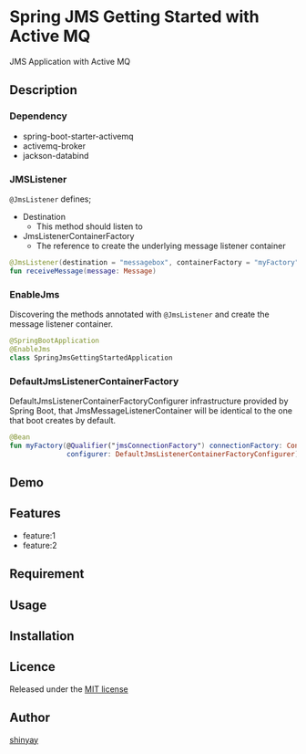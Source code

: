 # Spring JMS Getting Started with Active MQ

JMS Application with Active MQ

## Description
### Dependency
- spring-boot-starter-activemq
- activemq-broker
- jackson-databind

### JMSListener
`@JmsListener` defines;
- Destination
  - This method should listen to
- JmsListenerContainerFactory
  - The reference to create the underlying message listener container

```kotlin
@JmsListener(destination = "messagebox", containerFactory = "myFactory")
fun receiveMessage(message: Message)
```

### EnableJms
Discovering the methods annotated with `@JmsListener` and create the message listener container.

```kotlin
@SpringBootApplication
@EnableJms
class SpringJmsGettingStartedApplication
```

### DefaultJmsListenerContainerFactory
DefaultJmsListenerContainerFactoryConfigurer infrastructure provided by Spring Boot, that JmsMessageListenerContainer will be identical to the one that boot creates by default.

```kotlin
@Bean
fun myFactory(@Qualifier("jmsConnectionFactory") connectionFactory: ConnectionFactory,
              configurer: DefaultJmsListenerContainerFactoryConfigurer)
```
## Demo

## Features

- feature:1
- feature:2

## Requirement

## Usage

## Installation

## Licence

Released under the [MIT license](https://gist.githubusercontent.com/shinyay/56e54ee4c0e22db8211e05e70a63247e/raw/34c6fdd50d54aa8e23560c296424aeb61599aa71/LICENSE)

## Author

[shinyay](https://github.com/shinyay)

